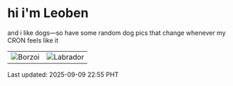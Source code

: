 # hi i'm Leoben

and i like dogs—so have some random dog pics that change whenever my CRON feels like it

|  |  |
|--------|----------|
| ![Borzoi](https://random-dog-vercel.vercel.app/api/random-borzoi?v=1757429742) | ![Labrador](https://random-dog-vercel.vercel.app/api/random-labrador?v=1757429742) |

Last updated: 2025-09-09 22:55 PHT

